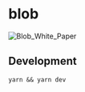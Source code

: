 # blob

![Blob_White_Paper](https://user-images.githubusercontent.com/14039116/169514693-fb8a2374-f4dc-4a79-9b6f-7166f72cb919.png)

## Development

```
yarn && yarn dev
```
